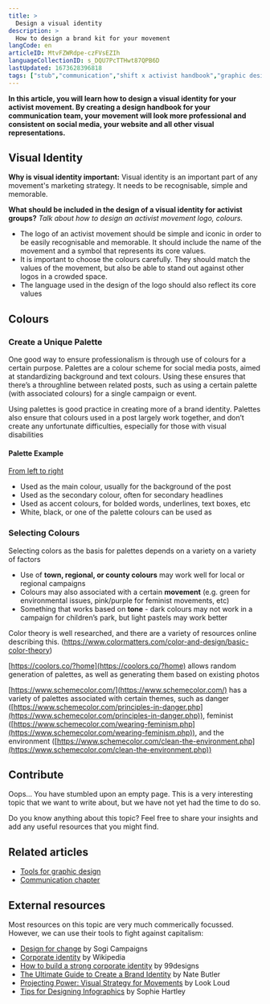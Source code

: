 ```yaml
---
title: >
  Design a visual identity
description: >
  How to design a brand kit for your movement
langCode: en
articleID: MtvFZWRdpe-czFVsEZIh
languageCollectionID: s_DQU7PcTTHwt87QPB6D
lastUpdated: 1673628396818
tags: ["stub","communication","shift x activist handbook","graphic design","brand"]
---
```


**In this article, you will learn how to design a visual identity for your activist movement. By creating a design handbook for your communication team, your movement will look more professional and consistent on social media, your website and all other visual representations.**

## Visual Identity

**Why is visual identity important:** Visual identity is an important part of any movement's marketing strategy. It needs to be recognisable, simple and memorable.

**What should be included in the design of a visual identity for activist groups?** _Talk about how to design an activist movement logo, colours._

-   The logo of an activist movement should be simple and iconic in order to be easily recognisable and memorable. It should include the name of the movement and a symbol that represents its core values.
-   It is important to choose the colours carefully. They should match the values of the movement, but also be able to stand out against other logos in a crowded space.
-   The language used in the design of the logo should also reflect its core values

## Colours

### Create a Unique Palette

One good way to ensure professionalism is through use of colours for a certain purpose. Palettes are a colour scheme for social media posts, aimed at standardizing background and text colours. Using these ensures that there’s a throughline between related posts, such as using a certain palette (with associated colours) for a single campaign or event.

Using palettes is good practice in creating more of a brand identity. Palettes also ensure that colours used in a post largely work together, and don’t create any unfortunate difficulties, especially for those with visual disabilities

#### **Palette Example**

<div></div>

[From left to right](https://coolors.co/086788-07a0c3-f0c808-fff1d0-dd1c1a)

-   Used as the main colour, usually for the background of the post
-   Used as the secondary colour, often for secondary headlines
-   Used as accent colours, for bolded words, underlines, text boxes, etc
-   White, black, or one of the palette colours can be used as

### **Selecting Colours**

Selecting colors as the basis for palettes depends on a variety on a variety of factors

-   Use of **town, regional, or county colours** may work well for local or regional campaigns
-   Colours may also associated with a certain **movement** (e.g. green for environmental issues, pink/purple for feminist movements, etc)
-   Something that works based on **tone** - dark colours may not work in a campaign for children’s park, but light pastels may work better

Color theory is well researched, and there are a variety of resources online describing this. (https://www.colormatters.com/color-and-design/basic-color-theory)

[https://coolors.co/?home](https://coolors.co/?home) allows random generation of palettes, as well as generating them based on existing photos

<div></div>

[https://www.schemecolor.com/](https://www.schemecolor.com/) has a variety of palettes associated with certain themes, such as danger ([https://www.schemecolor.com/principles-in-danger.php](https://www.schemecolor.com/principles-in-danger.php)), feminist ([https://www.schemecolor.com/wearing-feminism.php](https://www.schemecolor.com/wearing-feminism.php)), and the environment ([https://www.schemecolor.com/clean-the-environment.php](https://www.schemecolor.com/clean-the-environment.php))

## Contribute

Oops… You have stumbled upon an empty page. This is a very interesting topic that we want to write about, but we have not yet had the time to do so.

Do you know anything about this topic? Feel free to share your insights and add any useful resources that you might find.

## Related articles

-   [Tools for graphic design](/tools/graphic-design)
-   [Communication chapter](/communication)

## External resources

Most resources on this topic are very much commerically focussed. However, we can use their tools to fight against capitalism:

-   [Design for change](https://courses.sogicampaigns.org/design/) by Sogi Campaigns
-   [Corporate identity](https://en.wikipedia.org/wiki/Corporate_identity) by Wikipedia
-   [How to build a strong corporate identity](https://en.99designs.nl/blog/logo-branding/how-to-build-corporate-identity/) by 99designs
-   [The Ultimate Guide to Create a Brand Identity](https://www.columnfivemedia.com/how-to-create-a-brand-identity/) by Nate Butler
-   [Projecting Power: Visual Strategy for Movements](https://commonslibrary.org/visual-strategy-for-movements/) by Look Loud
-   [Tips for Designing Infographics](https://commonslibrary.org/tips-for-designing-infographics/) by Sophie Hartley